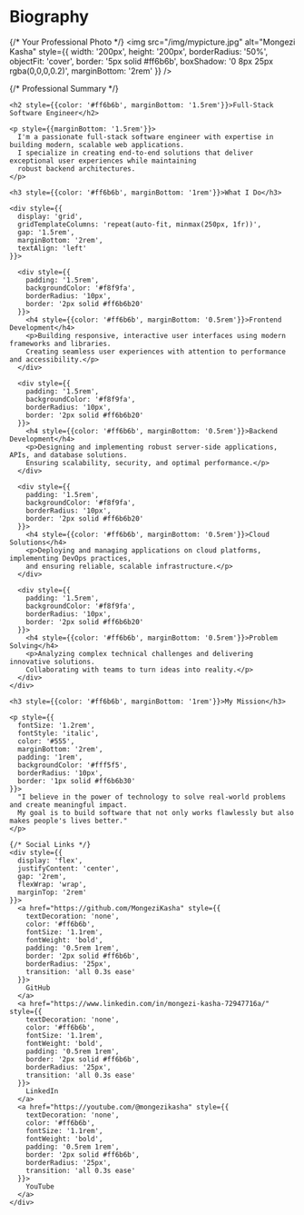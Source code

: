 # Biography

<div style={{
  display: 'flex',
  flexDirection: 'column',
  alignItems: 'center',
  padding: '2rem',
  maxWidth: '800px',
  margin: '0 auto'
}}>

  {/* Your Professional Photo */}
  <img src="/img/mypicture.jpg" alt="Mongezi Kasha" style={{
    width: '200px',
    height: '200px',
    borderRadius: '50%',
    objectFit: 'cover',
    border: '5px solid #ff6b6b',
    boxShadow: '0 8px 25px rgba(0,0,0,0.2)',
    marginBottom: '2rem'
  }} />

  {/* Professional Summary */}
  <div style={{
    textAlign: 'center',
    lineHeight: '1.8',
    fontSize: '1.1rem',
    color: '#333'
  }}>
    
    <h2 style={{color: '#ff6b6b', marginBottom: '1.5rem'}}>Full-Stack Software Engineer</h2>
    
    <p style={{marginBottom: '1.5rem'}}>
      I'm a passionate full-stack software engineer with expertise in building modern, scalable web applications. 
      I specialize in creating end-to-end solutions that deliver exceptional user experiences while maintaining 
      robust backend architectures.
    </p>

    <h3 style={{color: '#ff6b6b', marginBottom: '1rem'}}>What I Do</h3>
    
    <div style={{
      display: 'grid',
      gridTemplateColumns: 'repeat(auto-fit, minmax(250px, 1fr))',
      gap: '1.5rem',
      marginBottom: '2rem',
      textAlign: 'left'
    }}>
      
      <div style={{
        padding: '1.5rem',
        backgroundColor: '#f8f9fa',
        borderRadius: '10px',
        border: '2px solid #ff6b6b20'
      }}>
        <h4 style={{color: '#ff6b6b', marginBottom: '0.5rem'}}>Frontend Development</h4>
        <p>Building responsive, interactive user interfaces using modern frameworks and libraries. 
        Creating seamless user experiences with attention to performance and accessibility.</p>
      </div>

      <div style={{
        padding: '1.5rem',
        backgroundColor: '#f8f9fa',
        borderRadius: '10px',
        border: '2px solid #ff6b6b20'
      }}>
        <h4 style={{color: '#ff6b6b', marginBottom: '0.5rem'}}>Backend Development</h4>
        <p>Designing and implementing robust server-side applications, APIs, and database solutions. 
        Ensuring scalability, security, and optimal performance.</p>
      </div>

      <div style={{
        padding: '1.5rem',
        backgroundColor: '#f8f9fa',
        borderRadius: '10px',
        border: '2px solid #ff6b6b20'
      }}>
        <h4 style={{color: '#ff6b6b', marginBottom: '0.5rem'}}>Cloud Solutions</h4>
        <p>Deploying and managing applications on cloud platforms, implementing DevOps practices, 
        and ensuring reliable, scalable infrastructure.</p>
      </div>

      <div style={{
        padding: '1.5rem',
        backgroundColor: '#f8f9fa',
        borderRadius: '10px',
        border: '2px solid #ff6b6b20'
      }}>
        <h4 style={{color: '#ff6b6b', marginBottom: '0.5rem'}}>Problem Solving</h4>
        <p>Analyzing complex technical challenges and delivering innovative solutions. 
        Collaborating with teams to turn ideas into reality.</p>
      </div>
    </div>

    <h3 style={{color: '#ff6b6b', marginBottom: '1rem'}}>My Mission</h3>
    
    <p style={{
      fontSize: '1.2rem',
      fontStyle: 'italic',
      color: '#555',
      marginBottom: '2rem',
      padding: '1rem',
      backgroundColor: '#fff5f5',
      borderRadius: '10px',
      border: '1px solid #ff6b6b30'
    }}>
      "I believe in the power of technology to solve real-world problems and create meaningful impact. 
      My goal is to build software that not only works flawlessly but also makes people's lives better."
    </p>

    {/* Social Links */}
    <div style={{
      display: 'flex',
      justifyContent: 'center',
      gap: '2rem',
      flexWrap: 'wrap',
      marginTop: '2rem'
    }}>
      <a href="https://github.com/MongeziKasha" style={{
        textDecoration: 'none',
        color: '#ff6b6b',
        fontSize: '1.1rem',
        fontWeight: 'bold',
        padding: '0.5rem 1rem',
        border: '2px solid #ff6b6b',
        borderRadius: '25px',
        transition: 'all 0.3s ease'
      }}>
        GitHub
      </a>
      <a href="https://www.linkedin.com/in/mongezi-kasha-72947716a/" style={{
        textDecoration: 'none',
        color: '#ff6b6b',
        fontSize: '1.1rem',
        fontWeight: 'bold',
        padding: '0.5rem 1rem',
        border: '2px solid #ff6b6b',
        borderRadius: '25px',
        transition: 'all 0.3s ease'
      }}>
        LinkedIn
      </a>
      <a href="https://youtube.com/@mongezikasha" style={{
        textDecoration: 'none',
        color: '#ff6b6b',
        fontSize: '1.1rem',
        fontWeight: 'bold',
        padding: '0.5rem 1rem',
        border: '2px solid #ff6b6b',
        borderRadius: '25px',
        transition: 'all 0.3s ease'
      }}>
        YouTube
      </a>
    </div>
  </div>

</div>